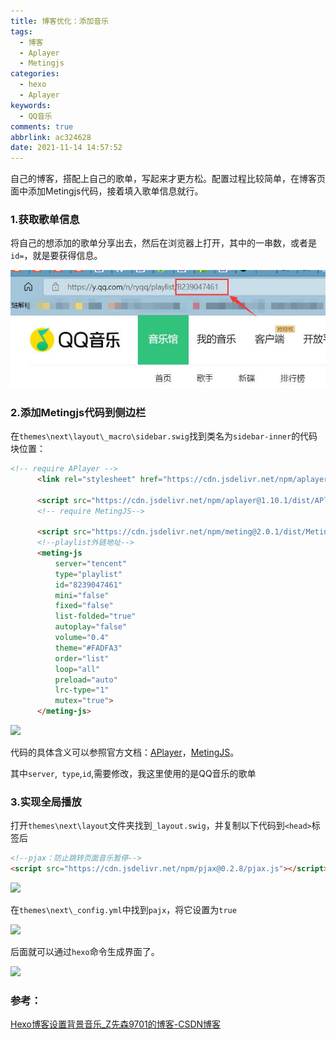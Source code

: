 ```yaml
---
title: 博客优化：添加音乐
tags:
  - 博客
  - Aplayer
  - Metingjs
categories:
  - hexo
  - Aplayer
keywords:
  - QQ音乐
comments: true
abbrlink: ac324628
date: 2021-11-14 14:57:52
---
```


自己的博客，搭配上自己的歌单，写起来才更方松。配置过程比较简单，在博客页面中添加Metingjs代码，接着填入歌单信息就行。

<!--more-->

### 1.获取歌单信息

将自己的想添加的歌单分享出去，然后在浏览器上打开，其中的一串数，或者是`id=`，就是要获得信息。

![](./博客优化：添加音乐/config_0.jpg)

### 2.添加Metingjs代码到侧边栏

在`themes\next\layout\_macro\sidebar.swig`找到类名为`sidebar-inner`的代码块位置：

```html
<!-- require APlayer -->
      <link rel="stylesheet" href="https://cdn.jsdelivr.net/npm/aplayer@1.10.1/dist/APlayer.min.css">

      <script src="https://cdn.jsdelivr.net/npm/aplayer@1.10.1/dist/APlayer.min.js"></script>
      <!-- require MetingJS-->

      <script src="https://cdn.jsdelivr.net/npm/meting@2.0.1/dist/Meting.min.js"></script> 
      <!--playlist外链地址-->   
      <meting-js
          server="tencent"
          type="playlist" 
          id="8239047461"
          mini="false"
          fixed="false"
          list-folded="true"
          autoplay="false"
          volume="0.4"
          theme="#FADFA3"
          order="list"
          loop="all"
          preload="auto"
          lrc-type="1"
          mutex="true">
      </meting-js>
```

![](config_1.jpg)

代码的具体含义可以参照官方文档：[APlayer](https://aplayer.js.org/#/home)，[MetingJS](https://github.com/metowolf/MetingJS)。

其中`server`,` type`,`id`,需要修改，我这里使用的是QQ音乐的歌单

### 3.实现全局播放

打开`themes\next\layout`文件夹找到`_layout.swig`，并复制以下代码到`<head>`标签后
```html
<!--pjax：防止跳转页面音乐暂停-->
<script src="https://cdn.jsdelivr.net/npm/pjax@0.2.8/pjax.js"></script>
```

![](config_2.jpg)

在`themes\next\_config.yml`中找到`pajx`，将它设置为`true`

![](config_3.jpg)

后面就可以通过`hexo`命令生成界面了。

![](config_4.jpg)

### 参考：

[Hexo博客设置背景音乐_Z先森9701的博客-CSDN博客](https://blog.csdn.net/qq_39800978/article/details/109407258?utm_medium=distribute.pc_relevant.none-task-blog-2~default~baidujs_baidulandingword~default-1.no_search_link&spm=1001.2101.3001.4242.2)
